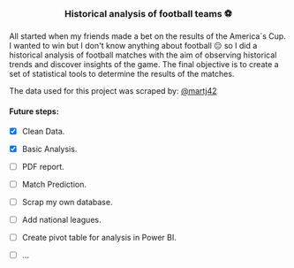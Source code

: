 <h3 align="center"> Historical analysis of football teams ⚽ </h3>

  All started when my friends made a bet on the results of the America´s Cup. I wanted to win but I don't know anything about football 😑 so I did a historical analysis of football matches with the aim of observing historical trends and discover insights of the game. The final objective is to create a set of statistical tools to determine the results of the matches.

The data used for this project was scraped by: [@martj42](https://github.com/martj42?tab=repositories)

#### Future steps:
- [x] Clean Data.
- [x] Basic Analysis.
- [ ] PDF report.
- [ ] Match Prediction.
- [ ] Scrap my own database.
- [ ] Add national leagues.
- [ ] Create pivot table for analysis in Power BI.
- [ ] ...

